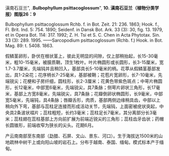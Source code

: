滇南石豆兰",
.**Bulbophyllum psittacoglossum**",
**10. 滇南石豆兰（植物分类学报）图版26：9**

Bulbophyllum psittacoglossum Rchb. f. in Bot. Zeit. 21: 236. 1863; Hook. f., Fl. Brit. Ind. 5: 754. 1890; Seidenf. in Dansk Bot. Ark. 33 (3): 30, fig. 13. 1979, et in Opera Bot. 114: 317. 1992; Z. H. Tsi et S. C. Chen in Acta Phytotax. Sin. 33 (3): 289. 1995. ——Sarcopodium psittacoglossum (Rchb. f.) Hook. in Bot. Mag. 89: t. 5408. 1863.

假鳞茎卵形，卧伏在根状茎上，彼此无明显的间隙，仅上部稍抬起，长15-30毫米，粗10-15毫米，被膜质鞘，顶生1枚叶。叶片椭圆形或长圆形，长3-15厘米，宽1.7-3.7厘米，先端钝并且稍凹入，基部具长5-10毫米的柄。花葶从假鳞茎基部发出，具1-2朵花；花序柄长7-25毫米，基部被鞘；花苞片宽卵形，长7-10毫米，先端锐尖；花梗和子房纤细，圆柱形，长2-3厘米；花黄色带紫色斑点；中萼片椭圆形，长12毫米，中部宽6毫米，先端锐尖，具7条脉；侧萼片卵状三角形，长17毫米，基部上方宽8毫米，先端锐尖，具7条脉；花瓣倒卵状椭圆形，长9毫米，中部宽5毫米，先端钝，具4条脉；唇瓣舌形，肉质，基部两侧边缘稍具齿，中部以上稍向外下弯，基部与蕊柱足连接而形成活动关节，先端钝，上面密被疣状突起，中央具2条波状褶片；蕊柱粗短，长约3毫米；蕊柱足长7毫米，其分离部分长3毫米；蕊柱翅在蕊柱基部上方向前扩展为前端近锐尖的三角形；蕊柱齿牙齿状；药帽长圆锥形，前端收窄为狭长的尖头。花期6月。

产云南南部至东南部（勐腊、石屏、文山、景东、河口）。生于海拔达1500米的山地疏林中树干上或向阳山坡的岩石上。分布于越南、泰国、缅甸。模式标本产于缅甸。
